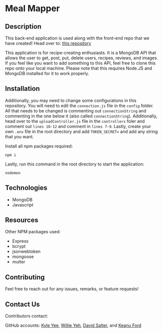 # Meal Mapper

## Description

This back-end application is used along with the front-end repo that we have created! Head over to: [this repository](https://github.com/DaveSalterM/meal-planner-front-end)

This application is for recipe-creating enthusiasts. It is a MongoDB API that allows the user to get, post, put, delete users, recipes, reviews, and images. If you feel like you want to add something to this API, feel free to clone this repo onto your local machine. Please note that this requires Node.JS and MongoDB installed for it to work properly.

## Installation

Additionally, you may need to change some configurations in this repository. You will need to edit the `connection.js` file in the `config` folder. All that needs to be changed is commenting out `connectionString` and commenting in the one below it (also called `connectionString`). Additionally, head over to the `uploadController.js` file in the `controllers` foler and comment out `lines 10-12` and comment in `lines 7-9`. Lastly, create your own `.env` file in the root directory and add `TOKEN_SECRET=` and add any string that you want.

Install all npm packages required:

```
npm i
```

Lastly, run this command in the root directory to start the application:

```
nodemon
```

## Technologies

- MongoDB
- Javascript

## Resources

Other NPM packages used:

- Express
- bcrypt
- jsonwebtoken
- mongoose
- multer

## Contributing

Feel free to reach out for any issues, remarks, or feature requests!

## Contact Us

Contributors contact:

GitHub accounts: [Kyle Yee](https://github.com/kyleyee522), [Willie Yeh](https://github.com/willieyeh1), [David Salter](https://github.com/DaveSalterM), and [Keanu Ford](https://github.com/KeanuFord)
